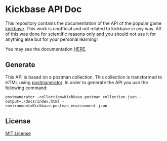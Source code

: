 # Kickbase API Doc

This repository contains the documentation of the API of the popular game [kickbase](https://www.kickbase.com/). This work is unofficial and not related to kickbase in any way. All of this was done for scientific reasons only and you should not use it for anything else but for your personal learning!

You may see the documentation [HERE](http://kevinskyba.github.io/kickbase-api-doc/index.html).

## Generate

This API is based on a postman collection. This collection is transformed to HTML using [postmanerator](https://github.com/aubm/postmanerator/).
In order to generate the API you use the following command:

```
postmanerator -collection=Kickbase.postman_collection.json -output=./docs/index.html -environment=Kickbase.postman_environment.json
```

## License

[MIT License](LICENSE.md)